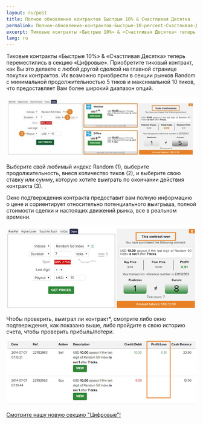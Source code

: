 ```yaml
---
layout: ru/post
title: Полное обновление контрактов Быстрые 10% & Счастливая Десятка  
permalink: Полное-обновление-контрактов-Быстрые-10-percent-Счастливая-Десятка
excerpt: Тиковые контракты «Быстрые 10%» & «Счастливая Десятка» теперь переместились в секцию «Цифровые». Приобретите тиковый контракт, как Вы это делаете с любой другой сделкой на главной странице покупки контрактов. Их возможно приобрести в секции рынков Random с минимальной продолжительностью 5 тиков и максимальной 10 тиков, что предоставляет Вам более широкий диапазон опций.
lang: ru
---
```


Тиковые контракты «Быстрые 10%» & «Счастливая Десятка» теперь переместились в секцию «Цифровые». Приобретите тиковый контракт, как Вы это делаете с любой другой сделкой на главной странице покупки контрактов. Их возможно приобрести в секции рынков Random с минимальной продолжительностью 5 тиков и максимальной 10 тиков, что предоставляет Вам более широкий диапазон опций.

[![](/post_images/3174351.jpg)](https://www.binary.com/c/trade.cgi?market=random&time=15t&form_name=digits&expiry_type=duration&amount_type=payout&H=3&currency=USD&underlying_symbol=R_50&amount=100&date_start=now&type=DIGITMATCH&l=RU&utm_medium=social&utm_source=blog&utm_content=whatsnew)

Выберите свой любимый индекс Random (1), выберите продолжительность, внеся количество тиков (2), и выберите свою ставку или сумму, которую хотите выиграть по окончании действия контракта (3).

Окно подтверждения контракта предоставит вам полную информацию о цене и сориентирует относительно потенциального выигрыша, полной стоимости сделки и настоящих движений рынка, все в реальном времени.

[![](/post_images/424918_orig.jpg)](https://www.binary.com/c/trade.cgi?market=random&time=15t&form_name=digits&expiry_type=duration&amount_type=payout&H=3&currency=USD&underlying_symbol=R_50&amount=100&date_start=now&type=DIGITMATCH&l=RU&utm_medium=social&utm_source=blog&utm_content=whatsnew)

Чтобы проверить, выиграл ли контракт*, смотрите либо окно подтверждения, как показано выше, либо пройдите в свою историю счета, чтобы проверить прибыль/потери.

[![](/post_images/9714301_orig.jpg)](https://www.binary.com/c/trade.cgi?market=random&time=15t&form_name=digits&expiry_type=duration&amount_type=payout&H=3&currency=USD&underlying_symbol=R_50&amount=100&date_start=now&type=DIGITMATCH&l=RU&utm_medium=social&utm_source=blog&utm_content=whatsnew)

[Смотрите нашу новую секцию "Цифровые"!](https://www.binary.com/c/trade.cgi?market=random&time=15t&form_name=digits&expiry_type=duration&amount_type=payout&H=3&currency=USD&underlying_symbol=R_50&amount=100&date_start=now&type=DIGITMATCH&l=RU&utm_medium=social&utm_source=blog&utm_content=whatsnew)
